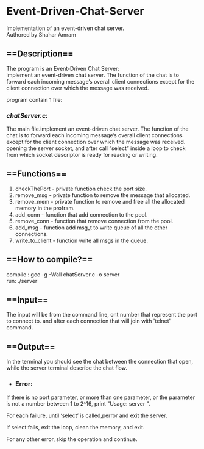 # Event-Driven-Chat-Server
Implementation of an event-driven chat server.<br>
Authored by Shahar Amram

## ==Description==

The program is an Event-Driven Chat Server:<br>
implement an event-driven chat server. The function of the chat is to forward each incoming message’s overall client connections except for the client connection over which the message was received.<br>


program contain 1 file:


### ***chatServer.c***:<br>
The main file.implement an event-driven chat server. The function of the
chat is to forward each incoming message’s overall client connections except for the client connection over which the message was received.<br> opening the server socket, and after call “select” inside a loop to check from which socket descriptor is ready for reading or writing.<br>

## ==Functions==<br>
1. checkThePort - private function check the port size.<br>
2. remove_msg - private function to remove the message that allocated.<br>
3. remove_mem - private function to remove and free all the allocated memory in the profram.<br>
4. add_conn - function that add connection to the pool.<br>
5. remove_conn - function that remove connection from the pool.<br>
6. add_msg - function add msg_t to write queue of all the other connections.<br>
7. write_to_client - function write all msgs in the queue.<br>



## ==How to compile?==<br>
compile : gcc -g -Wall chatServer.c -o server<br>
run: ./server<br>

## ==Input==<br>
The input will be from the command line, ont number that represent the port to connect to.
and after each connection that will join with 'telnet' command.<br>

## ==Output==<br>
In the terminal you should see the chat between the connection that open, while the server terminal describe the chat flow.
* ### Error:<br>
If there is no port parameter, or more than one parameter, or the parameter is not a
number between 1 to 2^16, print "Usage: server <port>".<br>


For each failure, until ‘select’ is called,perror and exit the server.<br>

If select fails, exit the loop, clean the memory, and exit.

For any other error, skip the operation and continue.

